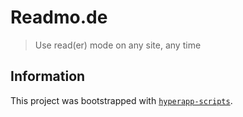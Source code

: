 # Readmo.de

> Use read(er) mode on any site, any time

## Information

This project was bootstrapped with [`hyperapp-scripts`](https://github.com/okwolf/hyperapp-scripts).
